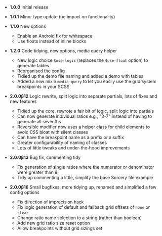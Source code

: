 * **1.0.0** Initial release

* **1.0.1** Minor type update (no impact on functionality)

* **1.1.0** New options
    * Enable an Android fix for whitespace
    * Use floats instead of inline blocks

* **1.2.0** Code tidying, new options, media query helper
    * New logic choice `$use-logic` (replaces the `$use-float` option) to generate tables
    * Reorganised the config
    * Tidied up the demo file naming and added a demo with tables
    * Added a new mixin `media-query` to let you easily use the grid system breakpoints in your SCSS

* **2.0.0β12** Logic rewrite, split logic into separate partials, lots of fixes and new features
    * Tidied up the core, rewrote a fair bit of logic, split logic into partials
    * Can now generate individual ratios e.g., "3-7" instead of having to generate all sevenths
    * Reversible modifier now uses a helper class for child elements to avoid CSS bloat with silent classes
    * Can have the breakpoint name as a prefix or a suffix
    * Greater configurability of naming of classes
    * Lots of little tweaks and under-the-hood improvements

* **2.0.0β13** Bug fix, commenting tidy
    * Fix generation of single ratios where the numerator or denominator were greater than 9
    * Tidy up commenting a little, simplify the base Sorcery file example

* **2.0.0β16** Small bugfixes, more tidying up, renamed and simplified a few config options
    * Fix direction of imprecision hack
    * Fix logic generation of default and fallback grid offsets of `none` or `clear`
    * Change ratio name selection to a string (rather than boolean)
    * Add new grid ratio size reset option
    * Allow breakpoints without grid sizings set